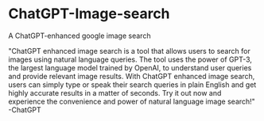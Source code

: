 # ChatGPT-Image-search
A ChatGPT-enhanced google image search


"ChatGPT enhanced image search is a tool that allows users to search for images using natural language queries. The tool uses the power of GPT-3, the largest language model trained by OpenAI, to understand user queries and provide relevant image results. With ChatGPT enhanced image search, users can simply type or speak their search queries in plain English and get highly accurate results in a matter of seconds. Try it out now and experience the convenience and power of natural language image search!" -ChatGPT
